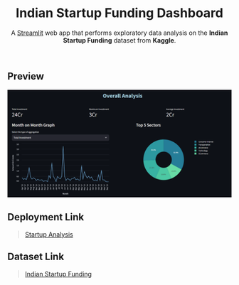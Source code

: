 <h1 align="center">Indian Startup Funding Dashboard</h1>

<p align="center">
A <a href="https://streamlit.io/" target="_blank">Streamlit</a> web app that performs exploratory data analysis on the <b>Indian Startup Funding</b> dataset from <b>Kaggle</b>.
</p>

<br>

## Preview

![Overall Analysis](resources/oass.png)

## Deployment Link

> [Startup Analysis](https://startup-dashboard-q7x5h9fmtdyuxmd5ivkkns.streamlit.app/)

## Dataset Link

> [Indian Startup Funding](https://www.kaggle.com/datasets/sudalairajkumar/indian-startup-funding)
